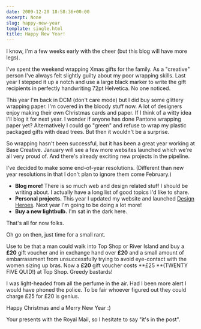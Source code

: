 ```yaml
---
date: 2009-12-20 18:58:36+00:00
excerpt: None
slug: happy-new-year
template: single.html
title: Happy New Year!
---
```


I know, I'm a few weeks early with the cheer (but this blog will have more legs).

I've spent the weekend wrapping Xmas gifts for the family. As a "creative" person I've always felt slightly guilty about my poor wrapping skills. Last year I stepped it up a notch and use a large black marker to write the gift recipients in perfectly handwriting 72pt Helvetica. No one noticed.

This year I'm back in DCM (don't care mode) but I did buy some glittery wrapping paper. I'm covered in the bloody stuff now. A lot of designers enjoy making their own Christmas cards and paper. If I think of a witty idea I'll blog it for next year. I wonder if anyone has done Pantone wrapping paper yet? Alternatively I could go "green" and refuse to wrap my plastic packaged gifts with dead trees. But then it wouldn't be a surprise.

So wrapping hasn't been successful, but it has been a great year working at Base Creative. January will see a few more websites launched which we're all very proud of. And there's already exciting new projects in the pipeline.

I've decided to make some end-of-year resolutions. (Different than new year resolutions in that I don't plan to ignore them come February.)


* **Blog more!** There is so much web and design related stuff I should be writing about. I actually have a long list of good topics I'd like to share.
* **Personal projects.** This year I updated my website and launched [Design Heroes](http://www.designheroes.co.uk). Next year I'm going to be doing a lot more!
* **Buy a new lightbulb.** I'm sat in the dark here.


That's all for now folks.

Oh go on then, just time for a small rant.

Use to be that a man could walk into Top Shop or River Island and buy a **£20** gift voucher and in exchange hand over **£20** and a small amount of embarrassment from unsuccessfully trying to avoid eye-contact with the women sizing up bras. Now a **£20** gift voucher costs **£25 **(TWENTY FIVE QUID!) at Top Shop. Greedy bastards!

I was light-headed from all the perfume in the air. Had I been more alert I would have phoned the police. To be fair whoever figured out they could charge £25 for £20 is genius.

Happy Christmas and a Merry New Year :)

Your presents with the Royal Mail, so I hesitate to say "it's in the post".
